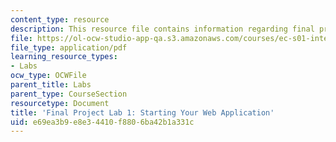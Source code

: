 ```yaml
---
content_type: resource
description: This resource file contains information regarding final project lab 1.
file: https://ol-ocw-studio-app-qa.s3.amazonaws.com/courses/ec-s01-internet-technology-in-local-and-global-communities-spring-2005-summer-2005/e69ea3b9e8e34410f8806ba42b1a331c_MITEC_S01S05_hello_world.pdf
file_type: application/pdf
learning_resource_types:
- Labs
ocw_type: OCWFile
parent_title: Labs
parent_type: CourseSection
resourcetype: Document
title: 'Final Project Lab 1: Starting Your Web Application'
uid: e69ea3b9-e8e3-4410-f880-6ba42b1a331c
---
```

